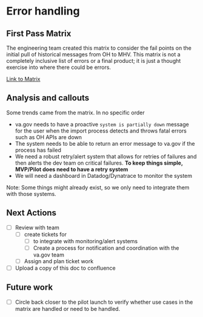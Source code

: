 # Error handling

## First Pass Matrix

The engineering team created this matrix to consider the fail points on the initial pull of historical messages from OH to MHV. This matrix is not a completely inclusive list of errors or a final product; it is just a thought exercise into where there could be errors.

[Link to Matrix](https://dvagov-my.sharepoint.com/:x:/g/personal/mark_dewey_va_gov/ESwU7x8jWQhCtfaQnmrD9eEBJ9CfHJ9grRFhRfBqa49nFA?e=HNUy8f)

## Analysis and callouts

Some trends came from the matrix. In no specific order

- va.gov needs to have a proactive `system is partially down` message for the user when the import process detects and throws fatal errors such as OH APIs are down
- The system needs to be able to return an error message to va.gov if the process has failed
- We need a robust retry/alert system that allows for retries of failures and then alerts the dev team on critical failures. **To keep things simple, MVP/Pilot does need to have a retry system**
- We will need a dashboard in Datadog/Dynatrace to monitor the system


Note: Some things might already exist, so we only need to integrate them with those systems.

## Next Actions

- [ ] Review with team
  - [ ] create tickets for
    - [ ] to integrate with monitoring/alert systems
    - [ ] Create a process for notification and coordination with the va.gov team
  - [ ] Assign and plan ticket work   
- [ ] Upload a copy of this doc to confluence 

## Future work

-  [ ] Circle back closer to the pilot launch to verify whether use cases in the matrix are handled or need to be handled. 
